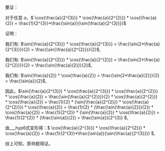 要证：

对于任意 $a$，$ \cos{\frac{a}{2^{3}}} * \cos{\frac{a}{2^{2}}} * \cos{\frac{a}{2}} = \frac{1}{2^{3}}*\frac{\sin{a}}{\sin{\frac{a}{2^{3}}}}$

证明：

我们有: $\sin{\frac{a}{2^{3}}} * \cos{\frac{a}{2^{3}}} = \frac{\sin{2*\frac{a}{2^{3}}}}{2} = \frac{\sin{\frac{a}{2^{2}}}}{2}$,

我们有: $\sin{\frac{a}{2^{2}}} * \cos{\frac{a}{2^{2}}} = \frac{\sin{2*\frac{a}{2^{2}}}}{2} = \frac{\sin{\frac{a}{2}}}{2}$,

我们有: $\sin{\frac{a}{2}} * \cos{\frac{a}{2}} = \frac{\sin{2*\frac{a}{2}}}{2} = \frac{\sin{a}}{2}$,

因此，$\sin{\frac{a}{2^{3}}} * \cos{\frac{a}{2^{3}}} * \cos{\frac{a}{2^{2}}} * \cos{\frac{a}{2}} = \frac{\sin{\frac{a}{2^{2}}}}{2} * \cos{\frac{a}{2^{2}}} * \cos{\frac{a}{2}} = \frac{1}{2} * (\sin{\frac{a}{2^{2}}} * \cos{\frac{a}{2^{2}}}) * \cos{\frac{a}{2}} = \frac{1}{2} * (\frac{\sin{\frac{a}{2}}}{2}) * \cos{\frac{a}{2}} = \frac{1}{2^{2}} * (\sin{\frac{a}{2}} * \cos{\frac{a}{2}}) = \frac{1}{2^{2}} * (\frac{\sin{a}}{2}) = \frac{\sin{a}}{2^{3}} $,

由___hyp6式变形得：$ \cos{\frac{a}{2^{3}}} * \cos{\frac{a}{2^{2}}} * \cos{\frac{a}{2}} = \frac{1}{2^{3}}*\frac{\sin{a}}{\sin{\frac{a}{2^{3}}}} $,


综上可知，原命题得证。